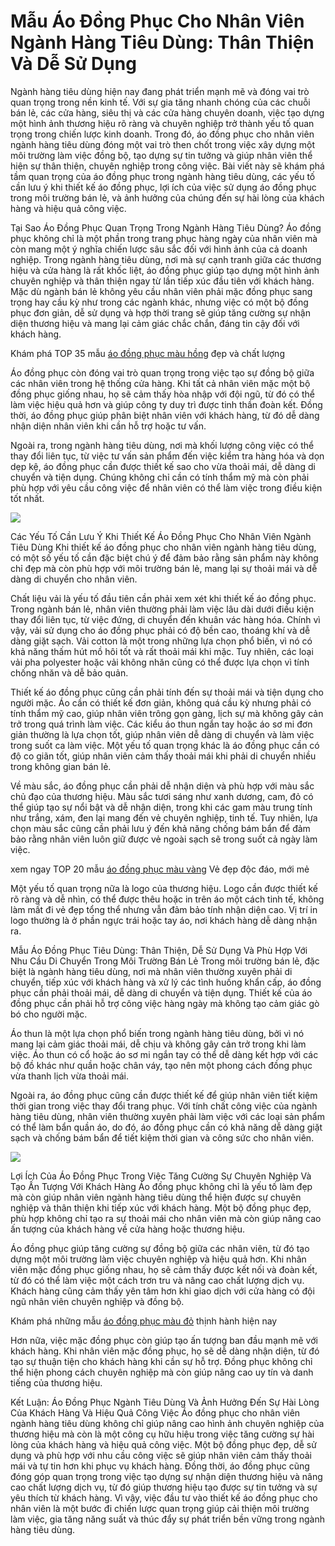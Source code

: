 # Mẫu Áo Đồng Phục Cho Nhân Viên Ngành Hàng Tiêu Dùng: Thân Thiện Và Dễ Sử Dụng
Ngành hàng tiêu dùng hiện nay đang phát triển mạnh mẽ và đóng vai trò quan trọng trong nền kinh tế. Với sự gia tăng nhanh chóng của các chuỗi bán lẻ, các cửa hàng, siêu thị và các cửa hàng chuyên doanh, việc tạo dựng một hình ảnh thương hiệu rõ ràng và chuyên nghiệp trở thành yếu tố quan trọng trong chiến lược kinh doanh. Trong đó, áo đồng phục cho nhân viên ngành hàng tiêu dùng đóng một vai trò then chốt trong việc xây dựng một môi trường làm việc đồng bộ, tạo dựng sự tin tưởng và giúp nhân viên thể hiện sự thân thiện, chuyên nghiệp trong công việc. Bài viết này sẽ khám phá tầm quan trọng của áo đồng phục trong ngành hàng tiêu dùng, các yếu tố cần lưu ý khi thiết kế áo đồng phục, lợi ích của việc sử dụng áo đồng phục trong môi trường bán lẻ, và ảnh hưởng của chúng đến sự hài lòng của khách hàng và hiệu quả công việc.

Tại Sao Áo Đồng Phục Quan Trọng Trong Ngành Hàng Tiêu Dùng?
Áo đồng phục không chỉ là một phần trong trang phục hàng ngày của nhân viên mà còn mang một ý nghĩa chiến lược sâu sắc đối với hình ảnh của cả doanh nghiệp. Trong ngành hàng tiêu dùng, nơi mà sự cạnh tranh giữa các thương hiệu và cửa hàng là rất khốc liệt, áo đồng phục giúp tạo dựng một hình ảnh chuyên nghiệp và thân thiện ngay từ lần tiếp xúc đầu tiên với khách hàng. Mặc dù ngành bán lẻ không yêu cầu nhân viên phải mặc đồng phục sang trọng hay cầu kỳ như trong các ngành khác, nhưng việc có một bộ đồng phục đơn giản, dễ sử dụng và hợp thời trang sẽ giúp tăng cường sự nhận diện thương hiệu và mang lại cảm giác chắc chắn, đáng tin cậy đối với khách hàng.

Khám phá TOP 35 mẫu [áo đồng phục màu hồng](https://thoitranghaianh.com/ao-dong-phuc-mau-hong/) đẹp và chất lượng

Áo đồng phục còn đóng vai trò quan trọng trong việc tạo sự đồng bộ giữa các nhân viên trong hệ thống cửa hàng. Khi tất cả nhân viên mặc một bộ đồng phục giống nhau, họ sẽ cảm thấy hòa nhập với đội ngũ, từ đó có thể làm việc hiệu quả hơn và giúp công ty duy trì được tinh thần đoàn kết. Đồng thời, áo đồng phục giúp phân biệt nhân viên với khách hàng, từ đó dễ dàng nhận diện nhân viên khi cần hỗ trợ hoặc tư vấn.

Ngoài ra, trong ngành hàng tiêu dùng, nơi mà khối lượng công việc có thể thay đổi liên tục, từ việc tư vấn sản phẩm đến việc kiểm tra hàng hóa và dọn dẹp kệ, áo đồng phục cần được thiết kế sao cho vừa thoải mái, dễ dàng di chuyển và tiện dụng. Chúng không chỉ cần có tính thẩm mỹ mà còn phải phù hợp với yêu cầu công việc để nhân viên có thể làm việc trong điều kiện tốt nhất.

![](https://g0v.hackmd.io/_uploads/rJg8xVVmNJe.jpg)


Các Yếu Tố Cần Lưu Ý Khi Thiết Kế Áo Đồng Phục Cho Nhân Viên Ngành Tiêu Dùng
Khi thiết kế áo đồng phục cho nhân viên ngành hàng tiêu dùng, có một số yếu tố cần đặc biệt chú ý để đảm bảo rằng sản phẩm này không chỉ đẹp mà còn phù hợp với môi trường bán lẻ, mang lại sự thoải mái và dễ dàng di chuyển cho nhân viên.

Chất liệu vải là yếu tố đầu tiên cần phải xem xét khi thiết kế áo đồng phục. Trong ngành bán lẻ, nhân viên thường phải làm việc lâu dài dưới điều kiện thay đổi liên tục, từ việc đứng, di chuyển đến khuân vác hàng hóa. Chính vì vậy, vải sử dụng cho áo đồng phục phải có độ bền cao, thoáng khí và dễ dàng giặt sạch. Vải cotton là một trong những lựa chọn phổ biến, vì nó có khả năng thấm hút mồ hôi tốt và rất thoải mái khi mặc. Tuy nhiên, các loại vải pha polyester hoặc vải không nhăn cũng có thể được lựa chọn vì tính chống nhăn và dễ bảo quản.

Thiết kế áo đồng phục cũng cần phải tính đến sự thoải mái và tiện dụng cho người mặc. Áo cần có thiết kế đơn giản, không quá cầu kỳ nhưng phải có tính thẩm mỹ cao, giúp nhân viên trông gọn gàng, lịch sự mà không gây cản trở trong quá trình làm việc. Các kiểu áo thun ngắn tay hoặc áo sơ mi đơn giản thường là lựa chọn tốt, giúp nhân viên dễ dàng di chuyển và làm việc trong suốt ca làm việc. Một yếu tố quan trọng khác là áo đồng phục cần có độ co giãn tốt, giúp nhân viên cảm thấy thoải mái khi phải di chuyển nhiều trong không gian bán lẻ.

Về màu sắc, áo đồng phục cần phải dễ nhận diện và phù hợp với màu sắc chủ đạo của thương hiệu. Màu sắc tươi sáng như xanh dương, cam, đỏ có thể giúp tạo sự nổi bật và dễ nhận diện, trong khi các gam màu trung tính như trắng, xám, đen lại mang đến vẻ chuyên nghiệp, tinh tế. Tuy nhiên, lựa chọn màu sắc cũng cần phải lưu ý đến khả năng chống bám bẩn để đảm bảo rằng nhân viên luôn giữ được vẻ ngoài sạch sẽ trong suốt cả ngày làm việc.

xem ngay TOP 20 mẫu [áo đồng phục màu vàng](https://thoitranghaianh.com/ao-dong-phuc-mau-vang/) Vẻ đẹp độc đáo, mới mẻ

Một yếu tố quan trọng nữa là logo của thương hiệu. Logo cần được thiết kế rõ ràng và dễ nhìn, có thể được thêu hoặc in trên áo một cách tinh tế, không làm mất đi vẻ đẹp tổng thể nhưng vẫn đảm bảo tính nhận diện cao. Vị trí in logo thường là ở phần ngực trái hoặc tay áo, nơi khách hàng dễ dàng nhận ra.

Mẫu Áo Đồng Phục Tiêu Dùng: Thân Thiện, Dễ Sử Dụng Và Phù Hợp Với Nhu Cầu Di Chuyển Trong Môi Trường Bán Lẻ
Trong môi trường bán lẻ, đặc biệt là ngành hàng tiêu dùng, nơi mà nhân viên thường xuyên phải di chuyển, tiếp xúc với khách hàng và xử lý các tình huống khẩn cấp, áo đồng phục cần phải thoải mái, dễ dàng di chuyển và tiện dụng. Thiết kế của áo đồng phục cần phải hỗ trợ công việc hàng ngày mà không tạo cảm giác gò bó cho người mặc.

Áo thun là một lựa chọn phổ biến trong ngành hàng tiêu dùng, bởi vì nó mang lại cảm giác thoải mái, dễ chịu và không gây cản trở trong khi làm việc. Áo thun có cổ hoặc áo sơ mi ngắn tay có thể dễ dàng kết hợp với các bộ đồ khác như quần hoặc chân váy, tạo nên một phong cách đồng phục vừa thanh lịch vừa thoải mái.

Ngoài ra, áo đồng phục cũng cần được thiết kế để giúp nhân viên tiết kiệm thời gian trong việc thay đổi trang phục. Với tính chất công việc của ngành hàng tiêu dùng, nhân viên thường xuyên phải làm việc với các loại sản phẩm có thể làm bẩn quần áo, do đó, áo đồng phục cần có khả năng dễ dàng giặt sạch và chống bám bẩn để tiết kiệm thời gian và công sức cho nhân viên.

![](https://g0v.hackmd.io/_uploads/rJs0QVXVye.jpg)


Lợi Ích Của Áo Đồng Phục Trong Việc Tăng Cường Sự Chuyên Nghiệp Và Tạo Ấn Tượng Với Khách Hàng
Áo đồng phục không chỉ là yếu tố làm đẹp mà còn giúp nhân viên ngành hàng tiêu dùng thể hiện được sự chuyên nghiệp và thân thiện khi tiếp xúc với khách hàng. Một bộ đồng phục đẹp, phù hợp không chỉ tạo ra sự thoải mái cho nhân viên mà còn giúp nâng cao ấn tượng của khách hàng về cửa hàng hoặc thương hiệu.

Áo đồng phục giúp tăng cường sự đồng bộ giữa các nhân viên, từ đó tạo dựng một môi trường làm việc chuyên nghiệp và hiệu quả hơn. Khi nhân viên mặc đồng phục giống nhau, họ sẽ cảm thấy được kết nối và đoàn kết, từ đó có thể làm việc một cách trơn tru và nâng cao chất lượng dịch vụ. Khách hàng cũng cảm thấy yên tâm hơn khi giao dịch với cửa hàng có đội ngũ nhân viên chuyên nghiệp và đồng bộ.

Khám phá những mẫu [áo đồng phục màu đỏ](https://thoitranghaianh.com/ao-dong-phuc-mau-do/) thịnh hành hiện nay

Hơn nữa, việc mặc đồng phục còn giúp tạo ấn tượng ban đầu mạnh mẽ với khách hàng. Khi nhân viên mặc đồng phục, họ sẽ dễ dàng nhận diện, từ đó tạo sự thuận tiện cho khách hàng khi cần sự hỗ trợ. Đồng phục không chỉ thể hiện phong cách chuyên nghiệp mà còn giúp nâng cao uy tín và danh tiếng của thương hiệu.

Kết Luận: Áo Đồng Phục Ngành Tiêu Dùng Và Ảnh Hưởng Đến Sự Hài Lòng Của Khách Hàng Và Hiệu Quả Công Việc
Áo đồng phục cho nhân viên ngành hàng tiêu dùng không chỉ giúp nâng cao hình ảnh chuyên nghiệp của thương hiệu mà còn là một công cụ hữu hiệu trong việc tăng cường sự hài lòng của khách hàng và hiệu quả công việc. Một bộ đồng phục đẹp, dễ sử dụng và phù hợp với nhu cầu công việc sẽ giúp nhân viên cảm thấy thoải mái và tự tin hơn khi phục vụ khách hàng. Đồng thời, áo đồng phục cũng đóng góp quan trọng trong việc tạo dựng sự nhận diện thương hiệu và nâng cao chất lượng dịch vụ, từ đó giúp thương hiệu tạo được sự tin tưởng và sự yêu thích từ khách hàng. Vì vậy, việc đầu tư vào thiết kế áo đồng phục cho nhân viên là một bước đi chiến lược quan trọng giúp cải thiện môi trường làm việc, gia tăng năng suất và thúc đẩy sự phát triển bền vững trong ngành hàng tiêu dùng.